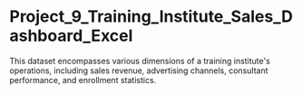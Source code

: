 # Project_9_Training_Institute_Sales_Dashboard_Excel
This dataset encompasses various dimensions of a training institute's operations, including sales revenue, advertising channels, consultant performance, and enrollment statistics.
